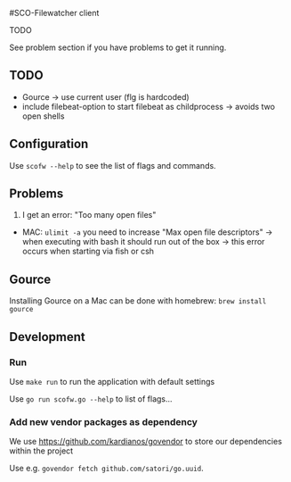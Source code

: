 #SCO-Filewatcher client

TODO

See problem section if you have problems to get it running.

## TODO
- Gource -> use current user (flg is hardcoded)
- include filebeat-option to start filebeat as childprocess -> avoids two open shells

## Configuration
Use `scofw --help` to see the list of flags and commands.

## Problems

1. I get an error: "Too many open files"
- MAC: `ulimit -a` you need to increase "Max open file descriptors" -> when executing with bash it should run out of the box -> this error occurs when starting via fish or csh



## Gource
Installing Gource on a Mac can be done with homebrew: `brew install gource`

## Development

### Run

Use `make run` to run the application with default settings

Use `go run scofw.go --help` to list of flags...


### Add new vendor packages as dependency
We use https://github.com/kardianos/govendor to store our dependencies within the project

Use e.g. `govendor fetch github.com/satori/go.uuid`.
